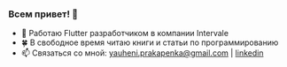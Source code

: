 ### Всем привет! 👋

- 🔭 Работаю Flutter разработчиком в компании Intervale 
- 🍀 В свободное время читаю книги и статьи по программированию
- 📫 Связаться со мной: yauheni.prakapenka@gmail.com | [linkedin](https://www.linkedin.com/in/yauheni-prakapenka/)


<!--
**yauheniprakapenka/yauheniprakapenka** is a ✨ _special_ ✨ repository because its `README.md` (this file) appears on your GitHub profile.

Here are some ideas to get you started:

- 🔭 I’m currently working on ...
- 🌱 I’m currently learning ...
- 👯 I’m looking to collaborate on ...
- 🤔 I’m looking for help with ...
- 💬 Ask me about ...
- 📫 How to reach me: ...
- 😄 Pronouns: ...
- ⚡ Fun fact: ...
-->
